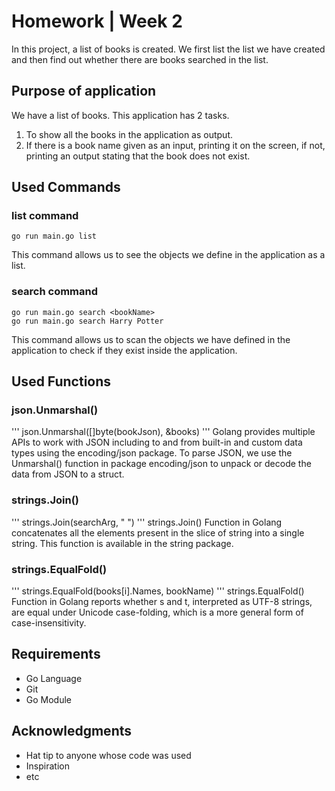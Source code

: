 # Homework | Week 2

In this project, a list of books is created. We first list the list we have created and then find out whether there are books searched in the list.

## Purpose of application

We have a list of books. This application has 2 tasks.
1. To show all the books in the application as output.
2. If there is a book name given as an input, printing it on the screen, if not, printing an output stating that the book does not exist.

## Used Commands

### list command
```
go run main.go list
```
This command allows us to see the objects we define in the application as a list.

### search command 
```
go run main.go search <bookName>
go run main.go search Harry Potter
```
This command allows us to scan the objects we have defined in the application to check if they exist inside the application.

## Used Functions

### json.Unmarshal()
'''
json.Unmarshal([]byte(bookJson), &books)
'''
Golang provides multiple APIs to work with JSON including to and from built-in and custom data types using the encoding/json package. To parse JSON, we use the Unmarshal() function in package encoding/json to unpack or decode the data from JSON to a struct.

### strings.Join()
'''
strings.Join(searchArg, " ")
'''
strings.Join() Function in Golang concatenates all the elements present in the slice of string into a single string. This function is available in the string package.

### strings.EqualFold()
'''
strings.EqualFold(books[i].Names, bookName)
'''
strings.EqualFold() Function in Golang reports whether s and t, interpreted as UTF-8 strings, are equal under Unicode case-folding, which is a more general form of case-insensitivity.

## Requirements

* Go Language
* Git
* Go Module

## Acknowledgments

* Hat tip to anyone whose code was used
* Inspiration
* etc
